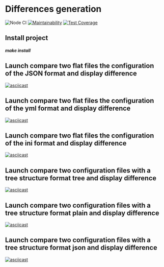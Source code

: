# Differences generation

![Node CI](https://github.com/alextula26/frontend-project-lvl2/workflows/Node%20CI/badge.svg)
[![Maintainability](https://api.codeclimate.com/v1/badges/988a57e71cbdf32d46c8/maintainability)](https://codeclimate.com/github/alextula26/frontend-project-lvl2/maintainability)
[![Test Coverage](https://api.codeclimate.com/v1/badges/988a57e71cbdf32d46c8/test_coverage)](https://codeclimate.com/github/alextula26/frontend-project-lvl2/test_coverage)

## Install project
##### make install

## Launch compare two flat files the configuration of the JSON format and display difference
[![asciicast](https://asciinema.org/a/makc0E1gxUSpF20p3PmRsK60k.svg)](https://asciinema.org/a/makc0E1gxUSpF20p3PmRsK60k)

## Launch compare two flat files the configuration of the yml format and display difference
[![asciicast](https://asciinema.org/a/e2Kz8leGcN8U62wGvZKeEQlXa.svg)](https://asciinema.org/a/e2Kz8leGcN8U62wGvZKeEQlXa)

## Launch compare two flat files the configuration of the ini format and display difference
[![asciicast](https://asciinema.org/a/XxVxa0AEKkCJOYYvaB9hyhib7.svg)](https://asciinema.org/a/XxVxa0AEKkCJOYYvaB9hyhib7)

## Launch compare two configuration files with a tree structure format tree and display difference
[![asciicast](https://asciinema.org/a/qwEfJhlT1F6egM8V1dU69cBNo.svg)](https://asciinema.org/a/qwEfJhlT1F6egM8V1dU69cBNo)

## Launch compare two configuration files with a tree structure format plain and display difference
[![asciicast](https://asciinema.org/a/uic3GFvLrgC7Pi5INHDwOk6O0.svg)](https://asciinema.org/a/uic3GFvLrgC7Pi5INHDwOk6O0)

## Launch compare two configuration files with a tree structure format json and display difference
[![asciicast](https://asciinema.org/a/TF1U4LqnDBgtEmDT9ZlJVBm2v.svg)](https://asciinema.org/a/TF1U4LqnDBgtEmDT9ZlJVBm2v)
